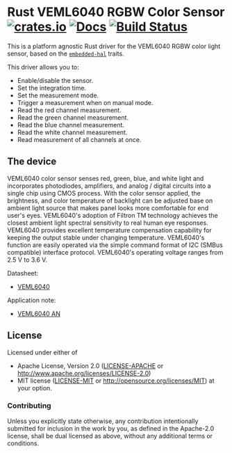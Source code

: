 # Rust VEML6040 RGBW Color Sensor [![crates.io](https://img.shields.io/crates/v/veml6040.svg)](https://crates.io/crates/veml6040) [![Docs](https://docs.rs/veml6040/badge.svg)](https://docs.rs/veml6040) [![Build Status](https://travis-ci.org/eldruin/veml6040-rs.svg?branch=master)](https://travis-ci.org/eldruin/veml6040-rs)

This is a platform agnostic Rust driver for the VEML6040 RGBW color light
sensor, based on the [`embedded-hal`] traits.

[`embedded-hal`]: https://github.com/rust-embedded/embedded-hal

This driver allows you to:
- Enable/disable the sensor.
- Set the integration time.
- Set the measurement mode.
- Trigger a measurement when on manual mode.
- Read the red channel measurement.
- Read the green channel measurement.
- Read the blue channel measurement.
- Read the white channel measurement.
- Read measurement of all channels at once.

## The device
VEML6040 color sensor senses red, green, blue, and white light and
incorporates photodiodes, amplifiers, and analog / digital circuits into a
single chip using CMOS process. With the color sensor applied, the
brightness, and color temperature of backlight can be adjusted base on
ambient light source that makes panel looks more comfortable for end
user's eyes. VEML6040's adoption of Filtron TM technology achieves the
closest ambient light spectral sensitivity to real human eye responses.
VEML6040 provides excellent temperature compensation capability for keeping
the output stable under changing temperature. VEML6040's function are
easily operated via the simple command format of I2C (SMBus compatible)
interface protocol. VEML6040's operating voltage ranges from 2.5 V to 3.6 V.

Datasheet:
- [VEML6040](https://www.vishay.com/docs/84276/veml6040.pdf)

Application note:
- [VEML6040 AN](https://www.vishay.com/docs/84331/designingveml6040.pdf)

## License

Licensed under either of

 * Apache License, Version 2.0 ([LICENSE-APACHE](LICENSE-APACHE) or
   http://www.apache.org/licenses/LICENSE-2.0)
 * MIT license ([LICENSE-MIT](LICENSE-MIT) or
   http://opensource.org/licenses/MIT) at your option.

### Contributing

Unless you explicitly state otherwise, any contribution intentionally submitted
for inclusion in the work by you, as defined in the Apache-2.0 license, shall
be dual licensed as above, without any additional terms or conditions.

